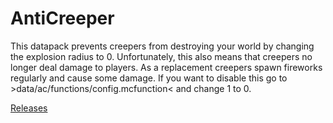 # AntiCreeper

This datapack prevents creepers from destroying your world by changing the explosion radius to 0.
Unfortunately, this also means that creepers no longer deal damage to players. As a replacement creepers spawn fireworks regularly and cause some damage. If you want to disable this go to >data/ac/functions/config.mcfunction< and change 1 to 0.

[Releases](https://github.com/Lord-Vlad/AntiCreeper/releases)
